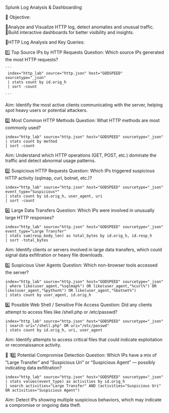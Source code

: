 Splunk Log Analysis & Dashboarding

🎯 Objective: 

🔹Analyze and Visualize HTTP log, detect anomalies and unusual traffic.
🔹Build interactive dashboards for better visibility and insights.

🎯HTTP Log Analysis and Key Queries:


1️⃣ Top Source IPs by HTTP Requests
    Question: Which source IPs generated the most HTTP requests?

    ```
     index="http_lab" source="http.json" host="GODSPEED" sourcetype="_json"
     | stats count by id.orig_h
     | sort -count

    ```


Aim: Identify the most active clients communicating with the server, helping spot heavy users or potential attackers.



2️⃣ Most Common HTTP Methods
    Question: What HTTP methods are most commonly used?

```
index="http_lab" source="http.json" host="GODSPEED" sourcetype="_json"
| stats count by method
| sort -count

```
Aim: Understand which HTTP operations (GET, POST, etc.) dominate the traffic and detect abnormal usage patterns.


3️⃣ Suspicious HTTP Requests
    Question: Which IPs triggered suspicious HTTP activity (sqlmap, curl, botnet, etc.)?
```
index="http_lab" source="http.json" host="GODSPEED" sourcetype="_json" event_type="Suspicious*"
| stats count by id.orig_h, user_agent, uri
| sort -count

```

4️⃣ Large Data Transfers
    Question: Which IPs were involved in unusually large HTTP responses?

```
index="http_lab" source="http.json" host="GODSPEED" sourcetype="_json" event_type="Large Transfer"
| stats sum(resp_body_len) as total_bytes by id.orig_h, id.resp_h
| sort -total_bytes

```
Aim: Identify clients or servers involved in large data transfers, which could signal data exfiltration or heavy file downloads.


5️⃣ Suspicious User Agents
    Question: Which non-browser tools accessed the server?

```
index="http_lab" source="http.json" host="GODSPEED" sourcetype="_json"
| where like(user_agent,"%sqlmap%") OR like(user_agent,"%curl%") OR like(user_agent,"%python%") OR like(user_agent,"%botnet%")
| stats count by user_agent, id.orig_h

```

6️⃣ Possible Web Shell / Sensitive File Access
    Question: Did any clients attempt to access files like /shell.php or /etc/passwd?



```
index="http_lab" source="http.json" host="GODSPEED" sourcetype="_json"
| search uri="/shell.php" OR uri="/etc/passwd"
| stats count by id.orig_h, uri, user_agent

```

Aim: Identify attempts to access critical files that could indicate exploitation or reconnaissance activity.


🔐 10️⃣ Potential Compromise Detection
    Question: Which IPs have a mix of “Large Transfer” and “Suspicious Uri” or “Suspicious Agent” — possibly indicating data exfiltration?

```
index="http_lab" source="http.json" host="GODSPEED" sourcetype="_json"
| stats values(event_type) as activities by id.orig_h
| search activities="Large Transfer" AND (activities="Suspicious Uri" OR activities="Suspicious Agent")

```

Aim: Detect IPs showing multiple suspicious behaviors, which may indicate a compromise or ongoing data theft.


















